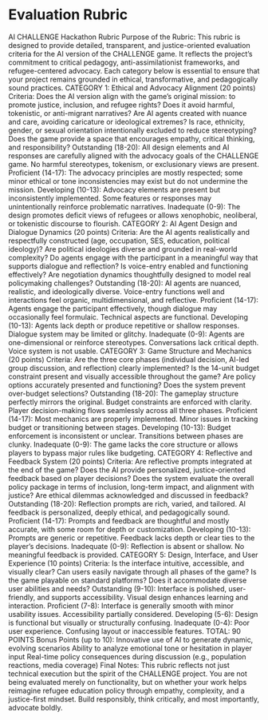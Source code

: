 # Evaluation Rubric

AI CHALLENGE Hackathon Rubric
Purpose of the Rubric: This rubric is designed to provide detailed, transparent, and justice-oriented evaluation criteria for the AI version of the CHALLENGE game. It reflects the project’s commitment to critical pedagogy, anti-assimilationist frameworks, and refugee-centered advocacy. Each category below is essential to ensure that your project remains grounded in ethical, transformative, and pedagogically sound practices.
CATEGORY 1: Ethical and Advocacy Alignment (20 points)
Criteria:
Does the AI version align with the game’s original mission: to promote justice, inclusion, and refugee rights?
Does it avoid harmful, tokenistic, or anti-migrant narratives?
Are AI agents created with nuance and care, avoiding caricature or ideological extremes?
Is race, ethnicity, gender, or sexual orientation intentionally excluded to reduce stereotyping?
Does the game provide a space that encourages empathy, critical thinking, and responsibility?
Outstanding (18-20): All design elements and AI responses are carefully aligned with the advocacy goals of the CHALLENGE game. No harmful stereotypes, tokenism, or exclusionary views are present.
Proficient (14-17): The advocacy principles are mostly respected; some minor ethical or tone inconsistencies may exist but do not undermine the mission.
Developing (10-13): Advocacy elements are present but inconsistently implemented. Some features or responses may unintentionally reinforce problematic narratives.
Inadequate (0-9): The design promotes deficit views of refugees or allows xenophobic, neoliberal, or tokenistic discourse to flourish.
CATEGORY 2: AI Agent Design and Dialogue Dynamics (20 points)
Criteria:
Are the AI agents realistically and respectfully constructed (age, occupation, SES, education, political ideology)?
Are political ideologies diverse and grounded in real-world complexity?
Do agents engage with the participant in a meaningful way that supports dialogue and reflection?
Is voice-entry enabled and functioning effectively?
Are negotiation dynamics thoughtfully designed to model real policymaking challenges?
Outstanding (18-20): AI agents are nuanced, realistic, and ideologically diverse. Voice-entry functions well and interactions feel organic, multidimensional, and reflective.
Proficient (14-17): Agents engage the participant effectively, though dialogue may occasionally feel formulaic. Technical aspects are functional.
Developing (10-13): Agents lack depth or produce repetitive or shallow responses. Dialogue system may be limited or glitchy.
Inadequate (0-9): Agents are one-dimensional or reinforce stereotypes. Conversations lack critical depth. Voice system is not usable.
CATEGORY 3: Game Structure and Mechanics (20 points)
Criteria:
Are the three core phases (individual decision, AI-led group discussion, and reflection) clearly implemented?
Is the 14-unit budget constraint present and visually accessible throughout the game?
Are policy options accurately presented and functioning?
Does the system prevent over-budget selections?
Outstanding (18-20): The gameplay structure perfectly mirrors the original. Budget constraints are enforced with clarity. Player decision-making flows seamlessly across all three phases.
Proficient (14-17): Most mechanics are properly implemented. Minor issues in tracking budget or transitioning between stages.
Developing (10-13): Budget enforcement is inconsistent or unclear. Transitions between phases are clunky.
Inadequate (0-9): The game lacks the core structure or allows players to bypass major rules like budgeting.
CATEGORY 4: Reflective and Feedback System (20 points)
Criteria:
Are reflective prompts integrated at the end of the game?
Does the AI provide personalized, justice-oriented feedback based on player decisions?
Does the system evaluate the overall policy package in terms of inclusion, long-term impact, and alignment with justice?
Are ethical dilemmas acknowledged and discussed in feedback?
Outstanding (18-20): Reflection prompts are rich, varied, and tailored. AI feedback is personalized, deeply ethical, and pedagogically sound.
Proficient (14-17): Prompts and feedback are thoughtful and mostly accurate, with some room for depth or customization.
Developing (10-13): Prompts are generic or repetitive. Feedback lacks depth or clear ties to the player’s decisions.
Inadequate (0-9): Reflection is absent or shallow. No meaningful feedback is provided.
CATEGORY 5: Design, Interface, and User Experience (10 points)
Criteria:
Is the interface intuitive, accessible, and visually clear?
Can users easily navigate through all phases of the game?
Is the game playable on standard platforms?
Does it accommodate diverse user abilities and needs?
Outstanding (9-10): Interface is polished, user-friendly, and supports accessibility. Visual design enhances learning and interaction.
Proficient (7-8): Interface is generally smooth with minor usability issues. Accessibility partially considered.
Developing (5-6): Design is functional but visually or structurally confusing.
Inadequate (0-4): Poor user experience. Confusing layout or inaccessible features.
TOTAL: 90 POINTS
Bonus Points (up to 10):
Innovative use of AI to generate dynamic, evolving scenarios
Ability to analyze emotional tone or hesitation in player input
Real-time policy consequences during discussion (e.g., population reactions, media coverage)
Final Notes: This rubric reflects not just technical execution but the spirit of the CHALLENGE project. You are not being evaluated merely on functionality, but on whether your work helps reimagine refugee education policy through empathy, complexity, and a justice-first mindset. Build responsibly, think critically, and most importantly, advocate boldly.